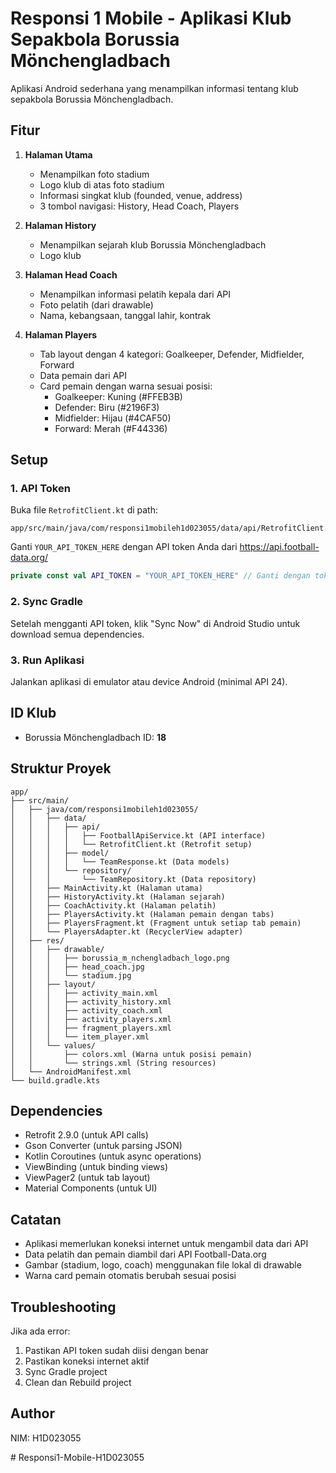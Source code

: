 # Responsi 1 Mobile - Aplikasi Klub Sepakbola Borussia Mönchengladbach

Aplikasi Android sederhana yang menampilkan informasi tentang klub sepakbola Borussia Mönchengladbach.

## Fitur

1. **Halaman Utama**
   - Menampilkan foto stadium
   - Logo klub di atas foto stadium
   - Informasi singkat klub (founded, venue, address)
   - 3 tombol navigasi: History, Head Coach, Players

2. **Halaman History**
   - Menampilkan sejarah klub Borussia Mönchengladbach
   - Logo klub

3. **Halaman Head Coach**
   - Menampilkan informasi pelatih kepala dari API
   - Foto pelatih (dari drawable)
   - Nama, kebangsaan, tanggal lahir, kontrak

4. **Halaman Players**
   - Tab layout dengan 4 kategori: Goalkeeper, Defender, Midfielder, Forward
   - Data pemain dari API
   - Card pemain dengan warna sesuai posisi:
     - Goalkeeper: Kuning (#FFEB3B)
     - Defender: Biru (#2196F3)
     - Midfielder: Hijau (#4CAF50)
     - Forward: Merah (#F44336)

## Setup

### 1. API Token
Buka file `RetrofitClient.kt` di path:
```
app/src/main/java/com/responsi1mobileh1d023055/data/api/RetrofitClient.kt
```

Ganti `YOUR_API_TOKEN_HERE` dengan API token Anda dari https://api.football-data.org/

```kotlin
private const val API_TOKEN = "YOUR_API_TOKEN_HERE" // Ganti dengan token API Anda
```

### 2. Sync Gradle
Setelah mengganti API token, klik "Sync Now" di Android Studio untuk download semua dependencies.

### 3. Run Aplikasi
Jalankan aplikasi di emulator atau device Android (minimal API 24).

## ID Klub
- Borussia Mönchengladbach ID: **18**

## Struktur Proyek

```
app/
├── src/main/
│   ├── java/com/responsi1mobileh1d023055/
│   │   ├── data/
│   │   │   ├── api/
│   │   │   │   ├── FootballApiService.kt (API interface)
│   │   │   │   └── RetrofitClient.kt (Retrofit setup)
│   │   │   ├── model/
│   │   │   │   └── TeamResponse.kt (Data models)
│   │   │   └── repository/
│   │   │       └── TeamRepository.kt (Data repository)
│   │   ├── MainActivity.kt (Halaman utama)
│   │   ├── HistoryActivity.kt (Halaman sejarah)
│   │   ├── CoachActivity.kt (Halaman pelatih)
│   │   ├── PlayersActivity.kt (Halaman pemain dengan tabs)
│   │   ├── PlayersFragment.kt (Fragment untuk setiap tab pemain)
│   │   └── PlayersAdapter.kt (RecyclerView adapter)
│   ├── res/
│   │   ├── drawable/
│   │   │   ├── borussia_m_nchengladbach_logo.png
│   │   │   ├── head_coach.jpg
│   │   │   └── stadium.jpg
│   │   ├── layout/
│   │   │   ├── activity_main.xml
│   │   │   ├── activity_history.xml
│   │   │   ├── activity_coach.xml
│   │   │   ├── activity_players.xml
│   │   │   ├── fragment_players.xml
│   │   │   └── item_player.xml
│   │   └── values/
│   │       ├── colors.xml (Warna untuk posisi pemain)
│   │       └── strings.xml (String resources)
│   └── AndroidManifest.xml
└── build.gradle.kts
```

## Dependencies

- Retrofit 2.9.0 (untuk API calls)
- Gson Converter (untuk parsing JSON)
- Kotlin Coroutines (untuk async operations)
- ViewBinding (untuk binding views)
- ViewPager2 (untuk tab layout)
- Material Components (untuk UI)

## Catatan

- Aplikasi memerlukan koneksi internet untuk mengambil data dari API
- Data pelatih dan pemain diambil dari API Football-Data.org
- Gambar (stadium, logo, coach) menggunakan file lokal di drawable
- Warna card pemain otomatis berubah sesuai posisi

## Troubleshooting

Jika ada error:
1. Pastikan API token sudah diisi dengan benar
2. Pastikan koneksi internet aktif
3. Sync Gradle project
4. Clean dan Rebuild project

## Author

NIM: H1D023055

#   R e s p o n s i 1 - M o b i l e - H 1 D 0 2 3 0 5 5  
 
